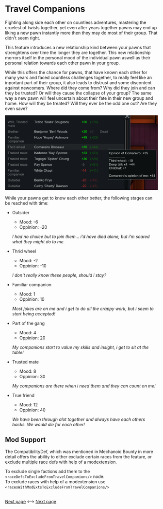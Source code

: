 # Travel Companions

Fighting along side each other on countless adventures, mastering the cruelest of twists together, yet even after years together pawns may end up liking a new pawn instantly more then they may do most of their group. That didn't seem right. 

This feature introduces a new relationship kind between your pawns that strenghtens over time the longer they are together. This new relationship morrors itself in the personal mood of the individual pawn aswell as their personal relation towards each other pawn in your group. 

While this offers the chance for pawns, that have known each other for many years and faced countless challenges together, to really feel like an inportant part of their group, it also leads to distrust and some discontent against newcomers. Where did they come from? Why did they join and can they be trusted? Or will they cause the collapse of your group? The same way a new pawn will feel uncertain about their fate in their new group and home. How will they be treated? Will they ever be the odd one out? Are they even save?

<img src="Images/CompanionRelations.png">

While your pawns get to know each other better, the following stages can be reached with time: 
* Outsider      
  * Mood: -6 
  * Oppinion: -20  

  *I had no choice but to join them... i'd have died alone, but i'm scared what they might do to me.*
* Thrid wheel
  * Mood: -2
  * Oppinion: -10

  *I don't really know these people, should i stay?*
* Familiar companion
  * Mood: 1
  * Oppinion: 10

  *Most jokes are on me and i get to do all the crappy work, but i seem to start being accepted!*
* Part of the gang
  * Mood: 4
  * Oppinion: 20

  *My companions start to value my skills and insight, i get to sit at the table!*
* Trusted mate
  * Mood: 8
  * Oppinion: 30

  *My companions are there when i need them and they can count on me!*
* True friend
  * Mood: 12
  * Oppinion: 40

  *We have been through alot together and always have each others backs. We would die for each other!*

## Mod Support
The CompatibilityDef, which was mentioned in Mechanoid Bounty in more detail offers the ability to either exclude certain races from the feature, or exclude multiple race defs with help of a modextension.

To exclude single factions add them to the ``<raceDefsToExcludeFromTravelCompanions/>`` node.  
To exclude races with help of a modextension use ``<racesWithModExtsToExcludeFromTravelCompanions/>``

<br><a href="1 General.md">Next page</a> <--> <a href="3 3 CaravanFormingTradingPresetFilters.md">Next page</a>